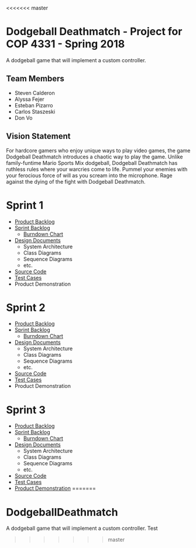 <<<<<<< master
# Dodgeball Deathmatch - Project for COP 4331 - Spring 2018
A dodgeball game that will implement a custom controller.

## Team Members

- Steven Calderon
- Alyssa Fejer
- Esteban Pizarro
- Carlos Staszeski
- Don Vo

## Vision Statement

For hardcore gamers who enjoy unique ways to play video games, the game Dodgeball Deathmatch introduces a chaotic way to play the game. Unlike family-funtime Mario Sports Mix dodgeball, Dodgeball Deathmatch has ruthless rules where your warcries come to life. Pummel your enemies with your ferocious force of will as you scream into the microphone. Rage against the dying of the fight with Dodgeball Deathmatch.

# Sprint 1

- [Product Backlog](https://docs.google.com/spreadsheets/d/1VHMQML5AV-xroaPTo6ku0EWV2Kxc1BA_4xIVLpn42L0/edit#gid=622973005)
- [Sprint Backlog](https://docs.google.com/spreadsheets/d/1VHMQML5AV-xroaPTo6ku0EWV2Kxc1BA_4xIVLpn42L0/edit#gid=268339105)
  - [Burndown Chart](https://docs.google.com/spreadsheets/d/1VHMQML5AV-xroaPTo6ku0EWV2Kxc1BA_4xIVLpn42L0/edit#gid=0)
- [Design Documents](https://github.com/CharlosNoTape/DodgeballDeathmatch/tree/master/DesignDocs)
  - System Architecture
  - Class Diagrams
  - Sequence Diagrams
  - etc.
- [Source Code](https://github.com/CharlosNoTape/DodgeballDeathmatch/tree/master/DodgeballDeathmatch/Assets)
- [Test Cases](https://github.com/CharlosNoTape/DodgeballDeathmatch/tree/master/DodgeballDeathmatch/Assets/Tests)
- Product Demonstration

# Sprint 2

- [Product Backlog](https://docs.google.com/spreadsheets/d/1VHMQML5AV-xroaPTo6ku0EWV2Kxc1BA_4xIVLpn42L0/edit#gid=622973005)
- [Sprint Backlog](https://docs.google.com/spreadsheets/d/1VHMQML5AV-xroaPTo6ku0EWV2Kxc1BA_4xIVLpn42L0/edit#gid=959041370)
  - [Burndown Chart](https://docs.google.com/spreadsheets/d/1VHMQML5AV-xroaPTo6ku0EWV2Kxc1BA_4xIVLpn42L0/edit#gid=1570049860)
- [Design Documents](https://github.com/CharlosNoTape/DodgeballDeathmatch/tree/master/DesignDocs)
  - System Architecture
  - Class Diagrams
  - Sequence Diagrams
  - etc.
- [Source Code](https://github.com/CharlosNoTape/DodgeballDeathmatch/tree/master/DodgeballDeathmatch/Assets)
- [Test Cases](https://github.com/CharlosNoTape/DodgeballDeathmatch/tree/master/DodgeballDeathmatch/Assets/Tests)
- Product Demonstration

# Sprint 3

- [Product Backlog](https://docs.google.com/spreadsheets/d/1VHMQML5AV-xroaPTo6ku0EWV2Kxc1BA_4xIVLpn42L0/edit#gid=622973005)
- [Sprint Backlog](https://docs.google.com/spreadsheets/d/1VHMQML5AV-xroaPTo6ku0EWV2Kxc1BA_4xIVLpn42L0/edit#gid=123869683)
  - [Burndown Chart](https://docs.google.com/spreadsheets/d/1VHMQML5AV-xroaPTo6ku0EWV2Kxc1BA_4xIVLpn42L0/edit#gid=874902582)
- [Design Documents](https://github.com/CharlosNoTape/DodgeballDeathmatch/tree/master/DesignDocs)
  - System Architecture
  - Class Diagrams
  - Sequence Diagrams
  - etc.
- [Source Code](https://github.com/CharlosNoTape/DodgeballDeathmatch/tree/master/DodgeballDeathmatch/Assets)
- [Test Cases](https://github.com/CharlosNoTape/DodgeballDeathmatch/tree/master/DodgeballDeathmatch/Assets/Tests)
- [Product Demonstration](https://youtu.be/JPa0fIUJogw)
=======
# DodgeballDeathmatch
A dodgeball game that will implement a custom controller. Test
>>>>>>> master
